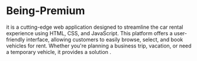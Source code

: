# Being-Premium
 it is a cutting-edge web application designed to streamline the car rental experience using HTML, CSS, and JavaScript. This platform offers a user-friendly interface, allowing customers to easily browse, select, and book vehicles for rent. Whether you're planning a business trip, vacation, or need a temporary vehicle, it provides a  solution .
